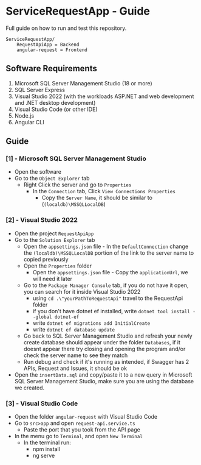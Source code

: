 # ServiceRequestApp - Guide

Full guide on how to run and test this repository.


	ServiceRequestApp/
		RequestApiApp = Backend
		angular-request = Frontend

## Software Requirements
1.	Microsoft SQL Server Management Studio (18 or more)
2.	SQL Server Express
3.	Visual Studio 2022 (with the workloads ASP.NET and web development and .NET desktop development)
4.	Visual Studio Code (or other IDE)
5.	Node.js
6.	Angular CLI

## Guide

### \[1\] - Microsoft SQL Server Management Studio
-	Open the software
-	Go to the `Object Explorer` tab
	-	Right Click the server and go to `Properties`
		-	In the `Connection` tab, Click `View Connections Properties`
			-	Copy the `Server Name`, it should be similar to (`(localdb)\MSSQLLocalDB`) 	


### \[2\] - Visual Studio 2022
-	Open the project `RequestApiApp`
-	Go to the `Solution Explorer` tab
	-	 Open the `appsettings.json` file
		-	In the `DefaultConnection` change the `(localdb)\MSSQLLocalDB` portion of the link to the server name to copied previously
	-	Open the `Properties` folder
		-	 Open the `appsettings.json` file
			-	Copy the `applicationUrl`, we will need it later
	-	Go to the `Package Manager Console` tab, if you do not have it open, you can search for it inside Visual Studio 2022
		- using `cd .\"yourPathToRequestApi"` travel to the RequestApi folder
		- if you don't have dotnet ef installed, write `dotnet tool install --global dotnet-ef`
		- write `dotnet ef migrations add InitialCreate`
		- write `dotnet ef database update`
	- Go back to SQL Server Management Studio and refresh your newly create database should appear under the folder `Databases`, if it doesnt appear there try closing and opening the program and/or check the server name to see they match
	- Run debug and check if it's running as intended, if Swagger has 2 APIs, Request and Issues, it should be ok
- Open the `insertData.sql` and copy/paste it to a new query in Microsoft SQL Server Management Studio, make sure you are using the database we created. 

### \[3\] - Visual Studio Code
- Open the folder `angular-request` with Visual Studio Code
- Go to `src>app` and open `request-api.service.ts`
	- Paste the port that you took from the API page
- In the menu go to `Terminal`, and open `New Terminal`
	- In the terminal run:
		- npm install
		- ng serve
